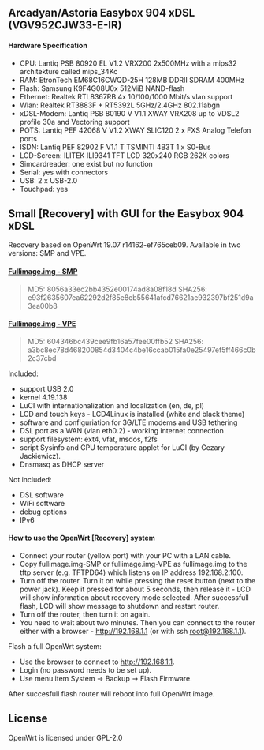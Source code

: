 ## Arcadyan/Astoria Easybox 904 xDSL (VGV952CJW33-E-IR)

#### Hardware Specification 
- CPU: Lantiq PSB 80920 EL V1.2 VRX200 2x500MHz with a mips32 architekture called mips_34Kc
- RAM: EtronTech EM68C16CWQD-25H 128MB DDRII SDRAM 400MHz
- Flash: Samsung K9F4G08U0x 512MiB NAND-flash
- Ethernet: Realtek RTL8367RB 4x 10/100/1000 Mbit/s vlan support
- Wlan: Realtek RT3883F + RT5392L 5GHz/2.4GHz 802.11abgn
- xDSL-Modem: Lantiq PSB 80190 V V1.1 XWAY VRX208 up to VDSL2 profile 30a and Vectoring support
- POTS: Lantiq PEF 42068 V V1.2 XWAY SLIC120 2 x FXS Analog Telefon ports
- ISDN: Lantiq PEF 82902 F V1.1 T TSMINTI 4B3T 1 x S0-Bus
- LCD-Screen: ILITEK ILI9341 TFT LCD 320x240 RGB 262K colors
- Simcardreader: one exist but no function
- Serial: yes with connectors
- USB: 2 x USB-2.0
- Touchpad: yes

## Small [Recovery] with GUI for the Easybox 904 xDSL 

Recovery based on OpenWrt 19.07 r14162-ef765ceb09. Available in two versions: SMP and VPE.

#### [Fullimage.img - SMP](https://github.com/zuzia-dev/Easybox-904xDSL/raw/master/fullimage.img-SMP)
> MD5: 8056a33ec2bb4352e00174ad8a08f18d
> SHA256: e93f2635607ea62292d2f85e8eb55641afcd76621ae932397bf251d9a3ea00b8

#### [Fullimage.img - VPE](https://github.com/zuzia-dev/Easybox-904xDSL/raw/master/fullimage.img-VPE)
> MD5: 604346bc439cee9fb16a57fee00ffb52
> SHA256: a3bc8ec78d468200854d3404c4be16ccab015fa0e25497ef5ff466c0b2c37cbd

Included:
- support USB 2.0
- kernel 4.19.138 
- LuCI with internationalization and localization (en, de, pl)
- LCD and touch keys - LCD4Linux is installed (white and black theme)
- software and configuriation for 3G/LTE modems and USB tethering
- DSL port as a WAN (vlan eth0.2) - working internet connection
- support filesystem: ext4, vfat, msdos, f2fs
- script Sysinfo and CPU temperature applet for LuCI (by Cezary Jackiewicz).
- Dnsmasq as DHCP server

Not included:
- DSL software
- WiFi software
- debug options
- IPv6

#### How to use the OpenWrt [Recovery] system

- Connect your router (yellow port) with your PC with a LAN cable. 
- Copy fullimage.img-SMP or fullimage.img-VPE as fullimage.img to the tftp server (e.g. TFTPD64) which listens on IP address 192.168.2.100.
- Turn off the router. Turn it on while pressing the reset button (next to the
  power jack). Keep it pressed for about 5 seconds, then release it - LCD will show information about recovery mode selected. After successfull flash, LCD will show message to shutdown and restart router.
- Turn off the router, then turn it on again.
- You need to wait about two minutes. Then you can connect
  to the router either with a browser - http://192.168.1.1 (or with ssh root@192.168.1.1).

Flash a full OpenWrt system:
- Use the browser to connect to http://192.168.1.1.
- Login (no password needs to be set up).
- Use menu item  System -> Backup -> Flash Firmware.

After succesfull flash router will reboot into full OpenWrt image.

## License
OpenWrt is licensed under GPL-2.0
